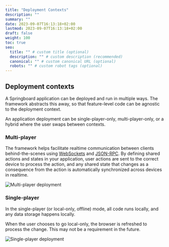 ```yaml
---
title: "Deployment Contexts"
description: ""
summary: ""
date: 2023-09-07T16:13:18+02:00
lastmod: 2023-09-07T16:13:18+02:00
draft: false
weight: 100
toc: true
seo:
  title: "" # custom title (optional)
  description: "" # custom description (recommended)
  canonical: "" # custom canonical URL (optional)
  robots: "" # custom robot tags (optional)
---
```


## Deployment contexts

A Springboard application can be deployed and run in multiple ways. The framework abstracts this away, so that feature-level code can be agnostic to the deployment context.

An application deployment can be  single-player-only, multi-player-only, or a hybrid where the user swaps between contexts.

### Multi-player

The framework helps facilitate realtime communication between clients behind-the-scenes using [WebSockets](https://en.wikipedia.org/wiki/WebSocket) and [JSON-RPC](https://en.wikipedia.org/wiki/JSON-RPC#Version_2.0). By defining shared actions and states in your application, user actions are sent to the correct device to process the action, and any shared state that changes as a consequence from the action is automatically synchronized across devices in realtime.

![Multi-player deployment](/images/deployment-diagram-multiplayer.png)

### Single-player

In the single-player (or local-only, offline) mode, all code runs locally, and any data storage happens locally.

When the user chooses to go local-only, the browser is refreshed to process the change. This may not be a requirement in the future.

![Single-player deployment](/images/deployment-diagram-singleplayer.png)
